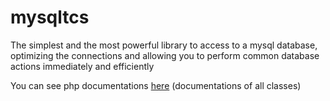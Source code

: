 # mysqltcs
The simplest and the most powerful library to access to a mysql database, optimizing the connections and allowing you to perform common database actions immediately and efficiently

You can see php documentations [here](http://thecsea.github.io/mysqltcs/namespaces/it.thecsea.mysqltcs.html) (documentations of all classes)
